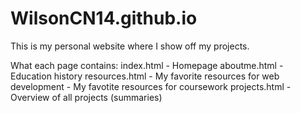 # WilsonCN14.github.io

This is my personal website where I show off my projects.

What each page contains:
    index.html
        - Homepage
    aboutme.html
        - Education history
    resources.html
        - My favorite resources for web development
        - My favotite resources for coursework
    projects.html
        - Overview of all projects (summaries)